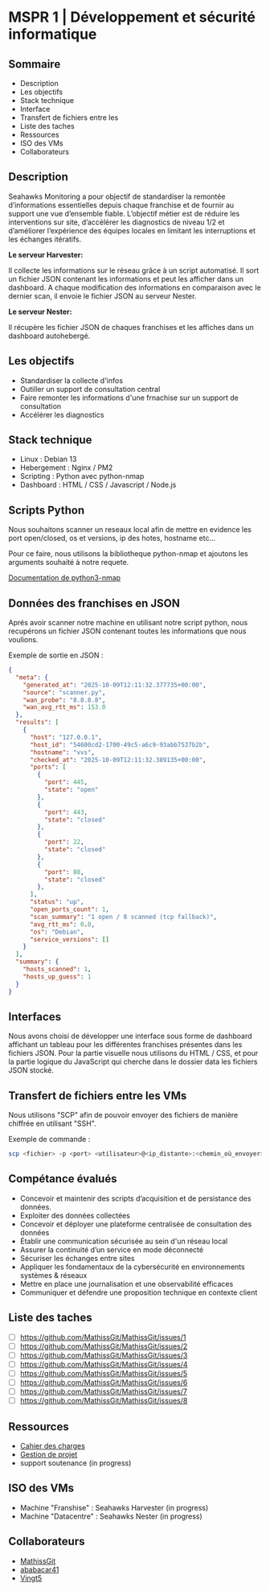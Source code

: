 # MSPR 1 | Développement et sécurité informatique 

## Sommaire 

- Description
- Les objectifs 
- Stack technique 
- Interface 
- Transfert de fichiers entre les 
- Liste des taches 
- Ressources
- ISO des VMs
- Collaborateurs

## Description

Seahawks Monitoring a pour objectif de standardiser la remontée d’informations essentielles depuis chaque franchise et de fournir au support une vue d’ensemble fiable. L’objectif métier est de réduire les interventions sur site, d’accélérer les diagnostics de niveau 1/2 et d’améliorer l’expérience des équipes locales en limitant les interruptions et les échanges itératifs.

**Le serveur Harvester:**

Il collecte les informations sur le réseau grâce à un script automatisé. Il sort un fichier JSON contenant les informations et peut les afficher dans un dashboard. A chaque modification des informations en comparaison avec le dernier scan, il envoie le fichier JSON au serveur Nester.

**Le serveur Nester:**

Il récupère les fichier JSON de chaques franchises et les affiches dans un dashboard autohebergé.

## Les objectifs 
- Standardiser la collecte d'infos 
- Outiller un support de consultation central 
- Faire remonter les informations d'une frnachise sur un support de consultation
- Accélérer les diagnostics

## Stack technique 
- Linux : Debian 13
- Hebergement : Nginx / PM2 
- Scripting : Python avec python-nmap
- Dashboard : HTML / CSS / Javascript / Node.js

## Scripts Python 
Nous souhaitons scanner un reseaux local afin de mettre en evidence les port open/closed, os et versions, ip des hotes, hostname etc... 

Pour ce faire, nous utilisons la bibliotheque python-nmap et ajoutons les arguments souhaité à notre requete. 

[Documentation de python3-nmap](https://pypi.org/project/python3-nmap/)

## Données des franchises en JSON
Aprés avoir scanner notre machine en utilisant notre script python, nous recupérons un fichier JSON contenant toutes les informations que nous voulions. 

Exemple de sortie en JSON : 

```json
{
  "meta": {
    "generated_at": "2025-10-09T12:11:32.377735+00:00",
    "source": "scanner.py",
    "wan_probe": "8.8.8.8",
    "wan_avg_rtt_ms": 153.0
  },
  "results": [
    {
      "host": "127.0.0.1",
      "host_id": "54600cd2-1700-49c5-a6c9-93abb7537b2b",
      "hostname": "vvs",
      "checked_at": "2025-10-09T12:11:32.389135+00:00",
      "ports": [
        {
          "port": 445,
          "state": "open"
        },
        {
          "port": 443,
          "state": "closed"
        },
        {
          "port": 22,
          "state": "closed"
        },
        {
          "port": 80,
          "state": "closed"
        },
      ],
      "status": "up",
      "open_ports_count": 1,
      "scan_summary": "1 open / 8 scanned (tcp fallback)",
      "avg_rtt_ms": 0.0,
      "os": "Debian",
      "service_versions": []
    }
  ],
  "summary": {
    "hosts_scanned": 1,
    "hosts_up_guess": 1
  }
}
```

## Interfaces 
Nous avons choisi de développer une interface sous forme de dashboard affichant un tableau pour les différentes franchises présentes dans les fichiers JSON. Pour la partie visuelle nous utilisons du HTML / CSS, et pour la partie logique du JavaScript qui cherche dans le dossier data les fichiers JSON stocké. 

## Transfert de fichiers entre les VMs
Nous utilisons "SCP" afin de pouvoir envoyer des fichiers de manière chiffrée en utilisant "SSH". 

Exemple de commande :
``` bash
scp <fichier> -p <port> <utilisateur>@<ip_distante>:<chemin_où_envoyer> 
```
## Compétance évalués
- Concevoir et maintenir des scripts d’acquisition et de persistance des données. 
- Exploiter des données collectées     
- Concevoir et déployer une plateforme centralisée de consultation des données     
- Établir une communication sécurisée au sein d'un réseau local      
- Assurer la continuité d’un service en mode déconnecté      
- Sécuriser les échanges entre sites      
- Appliquer les fondamentaux de la cybersécurité en environnements systèmes & réseaux      
- Mettre en place une journalisation et une observabilité efficaces      
- Communiquer et défendre une proposition technique en contexte client     


## Liste des taches
- [ ] <https://github.com/MathissGit/MathissGit/issues/1>
- [ ] <https://github.com/MathissGit/MathissGit/issues/2>
- [ ] <https://github.com/MathissGit/MathissGit/issues/3>
- [ ] <https://github.com/MathissGit/MathissGit/issues/4>
- [ ] <https://github.com/MathissGit/MathissGit/issues/5>
- [ ] <https://github.com/MathissGit/MathissGit/issues/6>
- [ ] <https://github.com/MathissGit/MathissGit/issues/7>
- [ ] <https://github.com/MathissGit/MathissGit/issues/8>

## Ressources 

- [Cahier des charges](/2025-2026%20CYBERXP%20-%20Sujet%20MSPR%20TPRE552.pdf)
- [Gestion de projet](https://github.com/users/MathissGit/projects/7)
- support soutenance (in progress)

## ISO des VMs

- Machine "Franshise" : Seahawks Harvester (in progress)
- Machine "Datacentre" : Seahawks Nester (in progress)

## Collaborateurs 

- [MathissGit](https://github.com/MathissGit)
- [ababacar41](https://github.com/ababacar41)
- [Vingt5](https://github.com/Vingt5)
